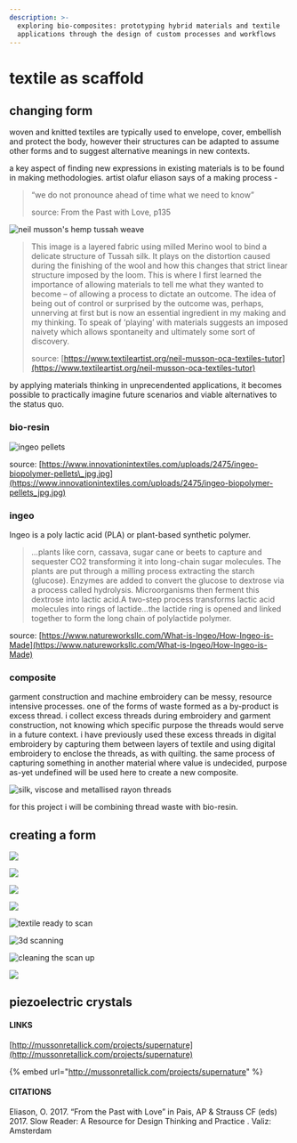 ```yaml
---
description: >-
  exploring bio-composites: prototyping hybrid materials and textile
  applications through the design of custom processes and workflows
---
```


# textile as scaffold

## changing form

woven and knitted textiles are typically used to envelope, cover, embellish and protect the body, however their structures can be adapted to assume other forms and to suggest alternative meanings in new contexts. 

a key aspect of finding new expressions in existing materials is to be found in making methodologies. artist olafur eliason says of a making process -

> “we do not pronounce ahead of time what we need to know” 
>
> source: From the Past with Love, p135



![neil musson&apos;s hemp tussah weave](.gitbook/assets/11-540x405.jpg)

> This image is a layered fabric using milled Merino wool to bind a delicate structure of Tussah silk. It plays on the distortion caused during the finishing of the wool and how this changes that strict linear structure imposed by the loom. This is where I first learned the importance of allowing materials to tell me what they wanted to become – of allowing a process to dictate an outcome. The idea of being out of control or surprised by the outcome was, perhaps, unnerving at first but is now an essential ingredient in my making and my thinking. To speak of ‘playing’ with materials suggests an imposed naivety which allows spontaneity and ultimately some sort of discovery.
>
> source: [https://www.textileartist.org/neil-musson-oca-textiles-tutor](https://www.textileartist.org/neil-musson-oca-textiles-tutor)

by applying materials thinking in unprecendented applications, it becomes possible to practically imagine future scenarios and viable alternatives to the status quo. 

### bio-resin

![ingeo pellets](.gitbook/assets/ingeo-biopolymer-pellets_jpg.jpg)

source: [https://www.innovationintextiles.com/uploads/2475/ingeo-biopolymer-pellets\_jpg.jpg](https://www.innovationintextiles.com/uploads/2475/ingeo-biopolymer-pellets_jpg.jpg)

### ingeo

Ingeo is a poly lactic acid \(PLA\) or plant-based synthetic polymer. 

> ...plants like corn, cassava, sugar cane or beets to capture and sequester CO2 transforming it into long-chain sugar molecules. The plants are put through a milling process extracting the starch \(glucose\). Enzymes are added to convert the glucose to dextrose via a process called hydrolysis. Microorganisms then ferment this dextrose into lactic acid.A two-step process transforms lactic acid molecules into rings of lactide...the lactide ring is opened and linked together to form the long chain of polylactide polymer.

source: [https://www.natureworksllc.com/What-is-Ingeo/How-Ingeo-is-Made](https://www.natureworksllc.com/What-is-Ingeo/How-Ingeo-is-Made)

### composite

garment construction and machine embroidery can be messy, resource intensive processes. one of the forms of waste formed as a by-product is excess thread. i collect excess threads during embroidery and garment construction, not knowing which specific purpose the threads would serve in a future context. i have previously used these excess threads in digital embroidery by capturing them between layers of textile and using digital embroidery to enclose the threads, as with quilting. the same process of capturing something in another material where value is undecided, purpose as-yet undefined will be used here to create a new composite. 

![silk, viscose and metallised rayon threads](.gitbook/assets/img_9002.jpg)

for this project i will be combining thread waste with bio-resin. 

## creating a form

![](.gitbook/assets/img_9046.jpg)

![](.gitbook/assets/img_9115.jpg)

![](.gitbook/assets/img_9119.jpg)

![](.gitbook/assets/img_9117.jpg)

![textile ready to scan](.gitbook/assets/img_9122.jpg)

![3d scanning](.gitbook/assets/textile-scaffold-3dscan.gif)

![cleaning the scan up](.gitbook/assets/img_9255.jpg)

![](.gitbook/assets/img_9223.jpg)

###  



## piezoelectric crystals





#### LINKS

[http://mussonretallick.com/projects/supernature](http://mussonretallick.com/projects/supernature)

{% embed url="http://mussonretallick.com/projects/supernature" %}

#### CITATIONS

Eliason, O.  2017. “From the Past with Love” in Pais, AP & Strauss CF \(eds\) 2017. Slow Reader: A Resource for Design Thinking and Practice . Valiz: Amsterdam 

